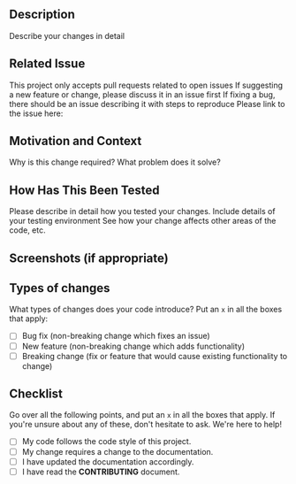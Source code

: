 ## Description

Describe your changes in detail

## Related Issue

This project only accepts pull requests related to open issues
If suggesting a new feature or change, please discuss it in an issue first
If fixing a bug, there should be an issue describing it with steps to reproduce
Please link to the issue here:

## Motivation and Context

Why is this change required? What problem does it solve?

## How Has This Been Tested

Please describe in detail how you tested your changes.
Include details of your testing environment
See how your change affects other areas of the code, etc.

## Screenshots (if appropriate)

## Types of changes

What types of changes does your code introduce? Put an `x` in all the boxes that apply:

- [ ] Bug fix (non-breaking change which fixes an issue)
- [ ] New feature (non-breaking change which adds functionality)
- [ ] Breaking change (fix or feature that would cause existing functionality to change)

## Checklist

Go over all the following points, and put an `x` in all the boxes that apply.
If you're unsure about any of these, don't hesitate to ask. We're here to help!

- [ ] My code follows the code style of this project.
- [ ] My change requires a change to the documentation.
- [ ] I have updated the documentation accordingly.
- [ ] I have read the **CONTRIBUTING** document.
